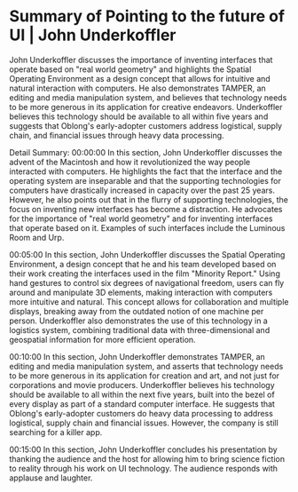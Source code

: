 # Summary of Pointing to the future of UI | John Underkoffler

John Underkoffler discusses the importance of inventing interfaces that operate based on "real world geometry" and highlights the Spatial Operating Environment as a design concept that allows for intuitive and natural interaction with computers. He also demonstrates TAMPER, an editing and media manipulation system, and believes that technology needs to be more generous in its application for creative endeavors. Underkoffler believes this technology should be available to all within five years and suggests that Oblong's early-adopter customers address logistical, supply chain, and financial issues through heavy data processing.

Detail Summary: 
00:00:00
In this section, John Underkoffler discusses the advent of the Macintosh and how it revolutionized the way people interacted with computers. He highlights the fact that the interface and the operating system are inseparable and that the supporting technologies for computers have drastically increased in capacity over the past 25 years. However, he also points out that in the flurry of supporting technologies, the focus on inventing new interfaces has become a distraction. He advocates for the importance of "real world geometry" and for inventing interfaces that operate based on it. Examples of such interfaces include the Luminous Room and Urp.

00:05:00
In this section, John Underkoffler discusses the Spatial Operating Environment, a design concept that he and his team developed based on their work creating the interfaces used in the film "Minority Report." Using hand gestures to control six degrees of navigational freedom, users can fly around and manipulate 3D elements, making interaction with computers more intuitive and natural. This concept allows for collaboration and multiple displays, breaking away from the outdated notion of one machine per person. Underkoffler also demonstrates the use of this technology in a logistics system, combining traditional data with three-dimensional and geospatial information for more efficient operation.

00:10:00
In this section, John Underkoffler demonstrates TAMPER, an editing and media manipulation system, and asserts that technology needs to be more generous in its application for creation and art, and not just for corporations and movie producers. Underkoffler believes his technology should be available to all within the next five years, built into the bezel of every display as part of a standard computer interface. He suggests that Oblong's early-adopter customers do heavy data processing to address logistical, supply chain and financial issues. However, the company is still searching for a killer app.

00:15:00
In this section, John Underkoffler concludes his presentation by thanking the audience and the host for allowing him to bring science fiction to reality through his work on UI technology. The audience responds with applause and laughter.

